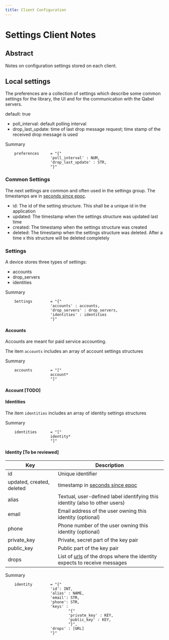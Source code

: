 ```yaml
---
title: Client Configuration
---
```

# Settings Client Notes

## Abstract
Notes on configuration settings stored on each client.

## Local settings

The preferences are a collection of settings which describe some common settings
for the library, the UI and for the communication with the Qabel servers.

default: true

* poll_interval: default polling interval
* drop_last_update: time of last drop message request; time stamp of the received drop message is used

Summary

        preferences     = "{"
                        'poll_interval' : NUM,
                        'drop_last_update' : STR,
                        "}"

### Common Settings

The next settings are common and often used in the settings group.
The timestamps are in [seconds since epoc](http://pubs.opengroup.org/onlinepubs/9699919799/basedefs/V1_chap04.html#tag_04_15).

 * id: The id of the setting structure. This shall be a unique id in the application
 * updated: The timestamp when the settings structure was updated last time
 * created: The timestamp when the settings structure was created
 * deleted: The timestamp when the settings structure was deleted. After a time x this structure will be deleted completely

### Settings

A device stores three types of settings:

 * accounts
 * drop_servers
 * identities

Summary

        Settings        = "{"
                        'accounts' : accounts,
                        'drop_servers' : drop_servers,
                        'identities' : identities
                        "}"

#### Accounts

Accounts are meant for paid service accounting.

The item `accounts` includes an array of account settings structures

Summary

        accounts        = "["
                        account*
                        "]"


#### Account **[TODO]**


#### Identities

The item `identities` includes an array of identity settings structures

Summary

        identities      = "["
                        identity*
                        "]"

#### Identity **[To be reviewed]**

| Key | Description |
| --- | ----------- |
| id | Unique identifier |
| updated, created, deleted | timestamp in [seconds since epoc](http://pubs.opengroup.org/onlinepubs/9699919799/basedefs/V1_chap04.html#tag_04_15) |
| alias | Textual, user-defined label identifying this identity (also to other users) |
| email | Email address of the user owning this identity (optional) |
| phone | Phone number of the user owning this identity (optional) |
| private_key | Private, secret part of the key pair |
| public_key | Public part of the key pair |
| drops | List of [urls](../Qabel-Protocol-Drop#url) of the drops where the identity expects to receive messages |


Summary

        identity        = "{"
                        'id': INT,
                        'alias' : NAME,
                        'email': STR,
                        'phone': STR,
                        'keys' :
                                "{"
                                'private_key' : KEY,
                                'public_key' : KEY,
                                "}",
                        'drops' : [URL]
                        "}"